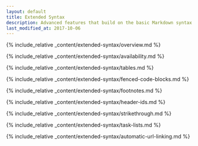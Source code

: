 ```yaml
---
layout: default
title: Extended Syntax
description: Advanced features that build on the basic Markdown syntax.
last_modified_at: 2017-10-06
---
```


{% include_relative _content/extended-syntax/overview.md %}

{% include_relative _content/extended-syntax/availability.md %}

{% include_relative _content/extended-syntax/tables.md %}

{% include_relative _content/extended-syntax/fenced-code-blocks.md %}

{% include_relative _content/extended-syntax/footnotes.md %}

{% include_relative _content/extended-syntax/header-ids.md %}

{% include_relative _content/extended-syntax/strikethrough.md %}

{% include_relative _content/extended-syntax/task-lists.md %}

{% include_relative _content/extended-syntax/automatic-url-linking.md %}
